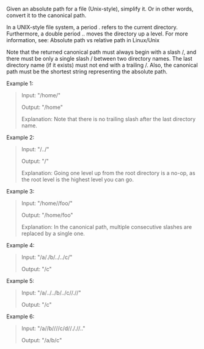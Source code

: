 Given an absolute path for a file (Unix-style), simplify it. Or in other words, convert it to the canonical path.

In a UNIX-style file system, a period . refers to the current directory. Furthermore, a double period .. moves the directory up a level. For more information, see: Absolute path vs relative path in Linux/Unix

Note that the returned canonical path must always begin with a slash /, and there must be only a single slash / between two directory names. The last directory name (if it exists) must not end with a trailing /. Also, the canonical path must be the shortest string representing the absolute path.

Example 1:

> Input: "/home/"
> 
> Output: "/home"
> 
> Explanation: Note that there is no trailing slash after the last directory name.

Example 2:

> Input: "/../"
> 
> Output: "/"
> 
> Explanation: Going one level up from the root directory is a no-op, as the root level is the highest level you can go.

Example 3:

> Input: "/home//foo/"
> 
> Output: "/home/foo"
> 
> Explanation: In the canonical path, multiple consecutive slashes are replaced by a single one.


Example 4:

> Input: "/a/./b/../../c/"
> 
> Output: "/c"


Example 5:

> Input: "/a/../../b/../c//.//"
> 
> Output: "/c"

Example 6:

> Input: "/a//b////c/d//././/.."
> 
> Output: "/a/b/c"
